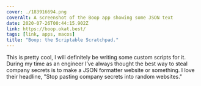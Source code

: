 ```yaml
---
cover: ./183916694.png
coverAlt: A screenshot of the Boop app showing some JSON text
date: 2020-07-26T00:44:15.902Z
link: https://boop.okat.best/
tags: [link, apps, macos]
title: "Boop: the Scriptable Scratchpad."
---
```


This is pretty cool, I will definitely be writing some custom scripts for it. During my time as an engineer I’ve always thought the best way to steal company secrets is to make a JSON formatter website or something. I love their headline, "Stop pasting company secrets into random websites."
